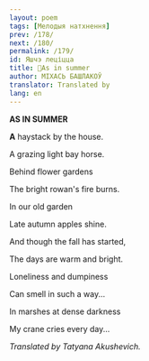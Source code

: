 ```yaml
---
layout: poem
tags: [Мелодыя натхнення]
prev: /178/
next: /180/
permalink: /179/
id: Яшчэ леціцца
title: 🚧As in summer
author: МІХАСЬ БАШЛАКОЎ
translator: Translated by 
lang: en
---
```



 
**AS  IN SUMMER**

**A** haystack by the house.

A grazing light bay horse.

Behind flower gardens

The bright rowan's fire burns.

In our old garden

Late autumn apples shine.

And though the fall has started,

The days are warm and bright.

Loneliness and dumpiness

Can smell in such a way...

In marshes at dense darkness

My crane cries every day...

_Translated by Tatyana Akushevich._
